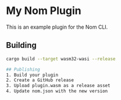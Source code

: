 # My Nom Plugin

This is an example plugin for the Nom CLI.

## Building

```bash
cargo build --target wasm32-wasi --release

## Publishing
1. Build your plugin
2. Create a GitHub release
3. Upload plugin.wasm as a release asset
4. Update nom.json with the new version